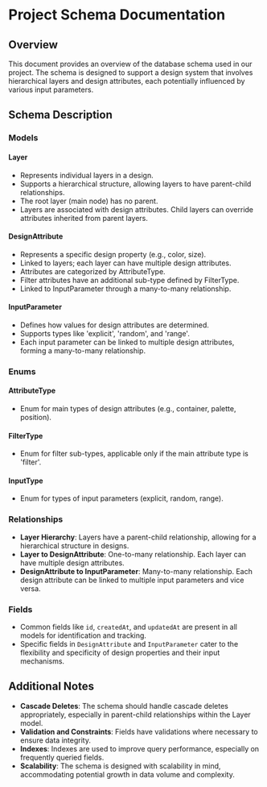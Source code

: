 # Project Schema Documentation

## Overview

This document provides an overview of the database schema used in our project. The schema is designed to support a design system that involves hierarchical layers and design attributes, each potentially influenced by various input parameters.

## Schema Description

### Models

#### Layer

- Represents individual layers in a design.
- Supports a hierarchical structure, allowing layers to have parent-child relationships.
- The root layer (main node) has no parent.
- Layers are associated with design attributes.
  Child layers can override attributes inherited from parent layers.

#### DesignAttribute

- Represents a specific design property (e.g., color, size).
- Linked to layers; each layer can have multiple design attributes.
- Attributes are categorized by AttributeType.
- Filter attributes have an additional sub-type defined by FilterType.
- Linked to InputParameter through a many-to-many relationship.

#### InputParameter

- Defines how values for design attributes are determined.
- Supports types like 'explicit', 'random', and 'range'.
- Each input parameter can be linked to multiple design attributes, forming a many-to-many relationship.

### Enums

#### AttributeType

- Enum for main types of design attributes (e.g., container, palette, position).

#### FilterType

- Enum for filter sub-types, applicable only if the main attribute type is 'filter'.

#### InputType

- Enum for types of input parameters (explicit, random, range).

### Relationships

- **Layer Hierarchy**: Layers have a parent-child relationship, allowing for a hierarchical structure in designs.
- **Layer to DesignAttribute**: One-to-many relationship. Each layer can have multiple design attributes.
- **DesignAttribute to InputParameter**: Many-to-many relationship. Each design attribute can be linked to multiple input parameters and vice versa.

### Fields

- Common fields like `id`, `createdAt`, and `updatedAt` are present in all models for identification and tracking.
- Specific fields in `DesignAttribute` and `InputParameter` cater to the flexibility and specificity of design properties and their input mechanisms.

## Additional Notes

- **Cascade Deletes**: The schema should handle cascade deletes appropriately, especially in parent-child relationships within the Layer model.
- **Validation and Constraints**: Fields have validations where necessary to ensure data integrity.
- **Indexes**: Indexes are used to improve query performance, especially on frequently queried fields.
- **Scalability**: The schema is designed with scalability in mind, accommodating potential growth in data volume and complexity.
